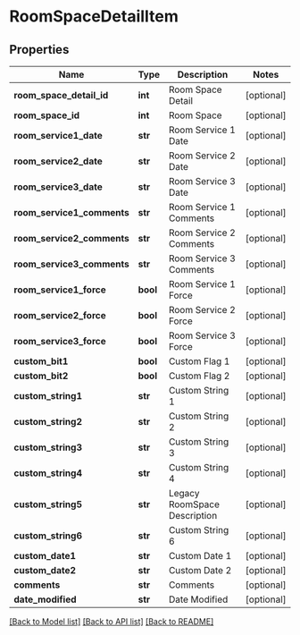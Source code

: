 # RoomSpaceDetailItem

## Properties
Name | Type | Description | Notes
------------ | ------------- | ------------- | -------------
**room_space_detail_id** | **int** | Room Space Detail | [optional] 
**room_space_id** | **int** | Room Space | [optional] 
**room_service1_date** | **str** | Room Service 1 Date | [optional] 
**room_service2_date** | **str** | Room Service 2 Date | [optional] 
**room_service3_date** | **str** | Room Service 3 Date | [optional] 
**room_service1_comments** | **str** | Room Service 1 Comments | [optional] 
**room_service2_comments** | **str** | Room Service 2 Comments | [optional] 
**room_service3_comments** | **str** | Room Service 3 Comments | [optional] 
**room_service1_force** | **bool** | Room Service 1 Force | [optional] 
**room_service2_force** | **bool** | Room Service 2 Force | [optional] 
**room_service3_force** | **bool** | Room Service 3 Force | [optional] 
**custom_bit1** | **bool** | Custom Flag 1 | [optional] 
**custom_bit2** | **bool** | Custom Flag 2 | [optional] 
**custom_string1** | **str** | Custom String 1 | [optional] 
**custom_string2** | **str** | Custom String 2 | [optional] 
**custom_string3** | **str** | Custom String 3 | [optional] 
**custom_string4** | **str** | Custom String 4 | [optional] 
**custom_string5** | **str** | Legacy RoomSpace Description | [optional] 
**custom_string6** | **str** | Custom String 6 | [optional] 
**custom_date1** | **str** | Custom Date 1 | [optional] 
**custom_date2** | **str** | Custom Date 2 | [optional] 
**comments** | **str** | Comments | [optional] 
**date_modified** | **str** | Date Modified | [optional] 

[[Back to Model list]](../README.md#documentation-for-models) [[Back to API list]](../README.md#documentation-for-api-endpoints) [[Back to README]](../README.md)


